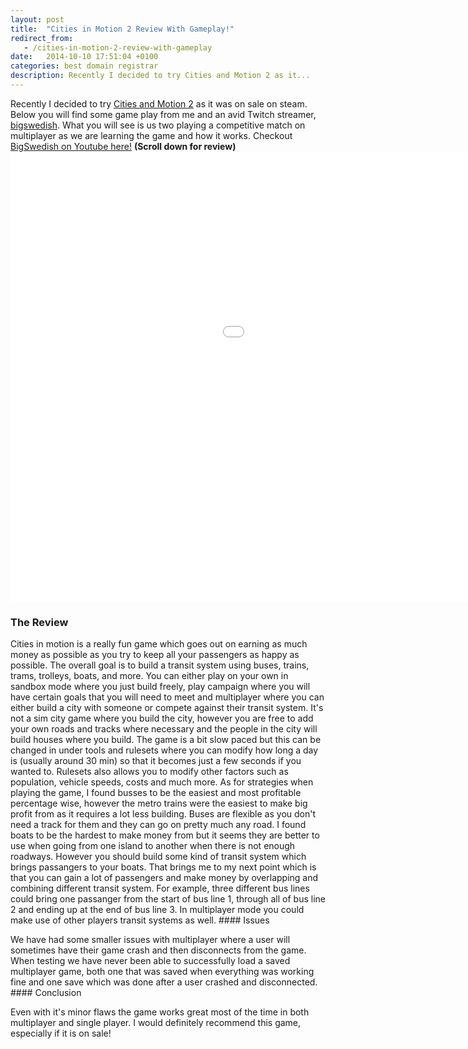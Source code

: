 ```yaml
---
layout: post
title:  "Cities in Motion 2 Review With Gameplay!"
redirect_from:
   - /cities-in-motion-2-review-with-gameplay
date:   2014-10-10 17:51:04 +0100
categories: best domain registrar
description: Recently I decided to try Cities and Motion 2 as it...
---
```


Recently I decided to try [Cities and Motion 2](http://store.steampowered.com/app/225420/ "Cities in Motion 2") as it was on sale on steam. Below you will find some game play from me and an avid Twitch streamer, [bigswedish](http://www.twitch.tv/bigswedish "Bigswedish on Twitch"). What you will see is us two playing a competitive match on multiplayer as we are learning the game and how it works. Checkout [BigSwedish on Youtube here!](https://www.youtube.com/user/hugeswedish "BigSwedish on YouTube") **(Scroll down for review)** <iframe allowfullscreen="allowfullscreen" frameborder="0" height="720" src="//www.youtube.com/embed/2T8yg8rHfns" width="1280"></iframe>

### The Review

 Cities in motion is a really fun game which goes out on earning as much money as possible as you try to keep all your passengers as happy as possible. The overall goal is to build a transit system using buses, trains, trams, trolleys, boats, and more. You can either play on your own in sandbox mode where you just build freely, play campaign where you will have certain goals that you will need to meet and multiplayer where you can either build a city with someone or compete against their transit system. It's not a sim city game where you build the city, however you are free to add your own roads and tracks where necessary and the people in the city will build houses where you build. The game is a bit slow paced but this can be changed in under tools and rulesets where you can modify how long a day is (usually around 30 min) so that it becomes just a few seconds if you wanted to. Rulesets also allows you to modify other factors such as population, vehicle speeds, costs and much more. As for strategies when playing the game, I found busses to be the easiest and most profitable percentage wise, however the metro trains were the easiest to make big profit from as it requires a lot less building. Buses are flexible as you don't need a track for them and they can go on pretty much any road. I found boats to be the hardest to make money from but it seems they are better to use when going from one island to another when there is not enough roadways. However you should build some kind of transit system which brings passangers to your boats. That brings me to my next point which is that you can gain a lot of passengers and make money by overlapping and combining different transit system. For example, three different bus lines could bring one passanger from the start of bus line 1, through all of bus line 2 and ending up at the end of bus line 3. In multiplayer mode you could make use of other players transit systems as well. #### Issues

 We have had some smaller issues with multiplayer where a user will sometimes have their game crash and then disconnects from the game. When testing we have never been able to successfully load a saved multiplayer game, both one that was saved when everything was working fine and one save which was done after a user crashed and disconnected. #### Conclusion

 Even with it's minor flaws the game works great most of the time in both multiplayer and single player. I would definitely recommend this game, especially if it is on sale!